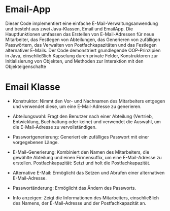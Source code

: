# Email-App

Dieser Code implementiert eine einfache E-Mail-Verwaltungsanwendung und besteht aus zwei Java-Klassen, Email und EmailApp.
Die Hauptfunktionen umfassen das Erstellen von E-Mail-Adressen für neue Mitarbeiter, das Festlegen von Abteilungen, das Generieren von zufälligen Passwörtern, das Verwalten von Postfachkapazitäten und das Festlegen alternativer E-Mails.
Der Code demonstriert grundlegende OOP-Prinzipien in Java, einschließlich Kapselung durch private Felder, Konstruktoren zur Initialisierung von Objekten, und Methoden zur Interaktion mit den Objekteigenschafte

# Email Klasse

- Konstruktor: Nimmt den Vor- und Nachnamen des Mitarbeiters entgegen und verwendet diese, um eine E-Mail-Adresse zu generieren.

- Abteilungswahl: Fragt den Benutzer nach einer Abteilung (Vertrieb, Entwicklung, Buchhaltung oder keine) und verwendet die Auswahl, um die E-Mail-Adresse zu vervollständigen.
- Passwortgenerierung: Generiert ein zufälliges Passwort mit einer vorgegebenen Länge.
- E-Mail-Generierung: Kombiniert den Namen des Mitarbeiters, die gewählte Abteilung und einen Firmensuffix, um eine E-Mail-Adresse zu erstellen.
  Postfachkapazität: Setzt und holt die Postfachkapazität.

- Alternative E-Mail: Ermöglicht das Setzen und Abrufen einer alternativen E-Mail-Adresse.

- Passwortänderung: Ermöglicht das Ändern des Passworts.

- Info anzeigen: Zeigt die Informationen des Mitarbeiters, einschließlich des Namens, der E-Mail-Adresse und der Postfachkapazität an.
